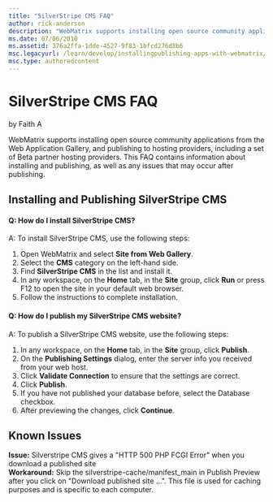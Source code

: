 ```yaml
---
title: "SilverStripe CMS FAQ"
author: rick-anderson
description: "WebMatrix supports installing open source community applications from the Web Application Gallery, and publishing to hosting providers, including a set of Be..."
ms.date: 07/06/2010
ms.assetid: 376a2ffa-1dde-4527-9f83-1bfcd276d8b6
msc.legacyurl: /learn/develop/installingpublishing-apps-with-webmatrix/silverstripe-cms-faq
msc.type: authoredcontent
---
```

SilverStripe CMS FAQ
====================
by Faith A

WebMatrix supports installing open source community applications from the Web Application Gallery, and publishing to hosting providers, including a set of Beta partner hosting providers. This FAQ contains information about installing and publishing, as well as any issues that may occur after publishing.

## Installing and Publishing SilverStripe CMS

#### Q: How do I install SilverStripe CMS?

A: To install SilverStripe CMS, use the following steps:

1. Open WebMatrix and select **Site from Web Gallery**.
2. Select the **CMS** category on the left-hand side.
3. Find **SilverStripe CMS** in the list and install it.
4. In any workspace, on the **Home** tab, in the **Site** group, click **Run** or press F12 to open the site in your default web browser.
5. Follow the instructions to complete installation.

#### Q: How do I publish my SilverStripe CMS website?

A: To publish a SilverStripe CMS website, use the following steps:

1. In any workspace, on the **Home** tab, in the **Site** group, click **Publish**.
2. On the **Publishing Settings** dialog, enter the server info you received from your web host.
3. Click **Validate Connection** to ensure that the settings are correct.
4. Click **Publish**.
5. If you have not published your database before, select the Database checkbox.
6. After previewing the changes, click **Continue**.

## Known Issues

**Issue:** Silverstripe CMS gives a "HTTP 500 PHP FCGI Error" when you download a published site  
**Workaround:** Skip the silverstripe-cache/manifest\_main in Publish Preview after you click on "Download published site …". This file is used for caching purposes and is specific to each computer.
